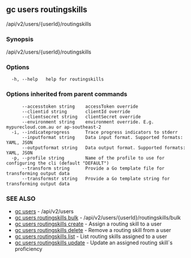 ## gc users routingskills

/api/v2/users/{userId}/routingskills

### Synopsis

/api/v2/users/{userId}/routingskills

### Options

```
  -h, --help   help for routingskills
```

### Options inherited from parent commands

```
      --accesstoken string    accessToken override
      --clientid string       clientId override
      --clientsecret string   clientSecret override
      --environment string    environment override. E.g. mypurecloud.com.au or ap-southeast-2
  -i, --indicateprogress      Trace progress indicators to stderr
      --inputformat string    Data input format. Supported formats: YAML, JSON
      --outputformat string   Data output format. Supported formats: YAML, JSON
  -p, --profile string        Name of the profile to use for configuring the cli (default "DEFAULT")
      --transform string      Provide a Go template file for transforming output data
      --transformstr string   Provide a Go template string for transforming output data
```

### SEE ALSO

* [gc users](gc_users.html)	 - /api/v2/users
* [gc users routingskills bulk](gc_users_routingskills_bulk.html)	 - /api/v2/users/{userId}/routingskills/bulk
* [gc users routingskills create](gc_users_routingskills_create.html)	 - Assign a routing skill to a user
* [gc users routingskills delete](gc_users_routingskills_delete.html)	 - Remove a routing skill from a user
* [gc users routingskills list](gc_users_routingskills_list.html)	 - List routing skills assigned to a user
* [gc users routingskills update](gc_users_routingskills_update.html)	 - Update an assigned routing skill`s proficiency


